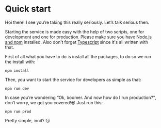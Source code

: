 # Quick start

Hoi there! I see you’re taking this really seriously. Let’s talk serious then.

Starting the service is made easy with the help of two scripts, one for development and one for production. Please make sure you have [Node.js and npm](https://nodejs.org/en/download/) installed. Also don't forget [Typescript](https://www.typescriptlang.org/#download-links) since it's all written with that.

First of all what you have to do is install all the packages, to do so we run the install with:

```npm install```

Then, you want to start the service for developers as simple as that:

```npm run dev```

In case you’re wondering “Ok, boomer. And now how do I run production?", don’t worry, we got you covered!😎 Just run this:

```npm run prod```

Pretty simple, innit? 😏